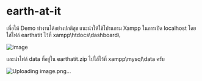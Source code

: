 # earth-at-it
เพื่อให้ Demo ทำงานได้อย่างปกติสุข แนะนำให้ใช้โปรแกรม Xampp ในการเปิด localhost โดยใส่ไฟล์ earthatit ไว้ที่ xampp\htdocs\dashboard\

![image](https://github.com/user-attachments/assets/b805bba6-3004-40d4-a690-04cc0081375e)

และนำไฟล์ data ที่อยู่ใน earthatit.zip ไปใส้ไว้ที่ xampp\mysql\data ครับ

![Uploading image.png…]()

